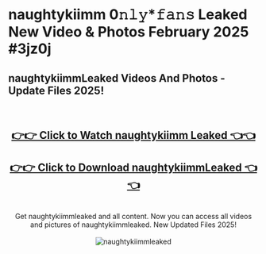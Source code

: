# naughtykiimm 0𝚗𝚕𝚢*𝚏𝚊𝚗𝚜 Leaked New Video & Photos February 2025 #3jz0j

<h2>naughtykiimmLeaked Videos And Photos - Update Files 2025!</h2>
<br>
<div align="center">
<h2><a href="https://mediaupload.pro?title=naughtykiimm&ref=11F" rel="nofollow">👉👉 Click to Watch naughtykiimm Leaked 👈👈</a></h2>
<h2><a href="https://mediaupload.pro?title=naughtykiimm&ref=11F" rel="nofollow">👉👉 Click to Download naughtykiimmLeaked 👈👈</a></h2>
<br>
Get naughtykiimmleaked and all content. Now you can access all videos and pictures of naughtykiimmleaked. New Updated Files 2025!
<br>
<br>
<a href="https://mediaupload.pro?title=naughtykiimm&ref=11F" rel="nofollow" data-target="animated-image.originalLink"><img src="https://i.ibb.co/Gkj2r4b/banner.png" alt="naughtykiimmleaked" style="max-width: 100%; display: inline-block;" data-target="animated-image.originalImage"></a>
</div>
<br>

